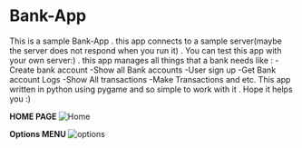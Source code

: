 # Bank-App
This is a sample Bank-App . this app connects to a sample server(maybe the server does not respond when you run it) . You can test this app with your own server:) . this app manages all things that a bank needs like : -Create bank account -Show all Bank accounts -User sign up -Get Bank account Logs -Show All transactions -Make Transactions and etc. This app written in python using pygame and so simple to work with it . Hope it helps you :)

**HOME PAGE**
![Home](https://user-images.githubusercontent.com/56608616/139872341-0c8794c5-0bc5-44e4-995c-c1c25482684d.jpg)

**Options MENU**
![options](https://user-images.githubusercontent.com/56608616/139872352-0faaf66f-f129-4003-a059-c9ab50c02ace.png)
